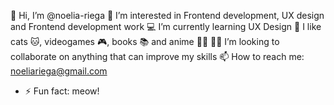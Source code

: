 👋 Hi, I’m @noelia-riega
👀 I’m interested in Frontend development, UX design and Frontend development work
💻 I’m currently learning UX Design
💖 I like cats 🐱, videogames 🎮, books 📚 and anime 🐱‍👤
🐱‍💻 I’m looking to collaborate on anything that can improve my skills
📫 How to reach me: noeliariega@gmail.com
- ⚡ Fun fact: meow!

<!---
noelia-riega/noelia-riega is a ✨ special ✨ repository because its `README.md` (this file) appears on your GitHub profile.
You can click the Preview link to take a look at your changes.
--->

